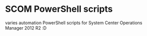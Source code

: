 # SCOM PowerShell scripts
varies automation PowerShell scripts for System Center Operations Manager 2012 R2
:D